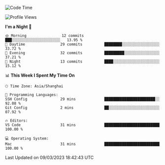 <!--START_SECTION:waka-->
![Code Time](http://img.shields.io/badge/Code%20Time-48%20hrs%2039%20mins-blue)

![Profile Views](http://img.shields.io/badge/Profile%20Views-0-blue)

**I'm a Night 🦉** 

```text
🌞 Morning                12 commits          ███░░░░░░░░░░░░░░░░░░░░░░   13.95 % 
🌆 Daytime                29 commits          ████████░░░░░░░░░░░░░░░░░   33.72 % 
🌃 Evening                32 commits          █████████░░░░░░░░░░░░░░░░   37.21 % 
🌙 Night                  13 commits          ████░░░░░░░░░░░░░░░░░░░░░   15.12 % 
```


📊 **This Week I Spent My Time On** 

```text
🕑︎ Time Zone: Asia/Shanghai

💬 Programming Languages: 
SSH Config               29 mins             ███████████████████████░░   92.08 % 
Git Config               2 mins              ██░░░░░░░░░░░░░░░░░░░░░░░   07.92 % 

🔥 Editors: 
VS Code                  31 mins             █████████████████████████   100.00 % 

💻 Operating System: 
Mac                      31 mins             █████████████████████████   100.00 % 
```


 Last Updated on 09/03/2023 18:42:43 UTC
<!--END_SECTION:waka-->